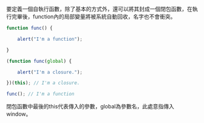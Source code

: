 要定義一個自執行函數，除了基本的方式外，還可以將其封成一個閉包函數，在執行完畢後，function內的局部變量將被系統自動回收，名字也不會衝突。

```javascript
function func() {

	alert("I'm a function");

}

(function func(global) {

    alert("I'm a closure.");

})(this); // I'm a closure.

func(); // I'm a function
```

閉包函數中最後的this代表傳入的參數，global為參數名，此處意指傳入window。